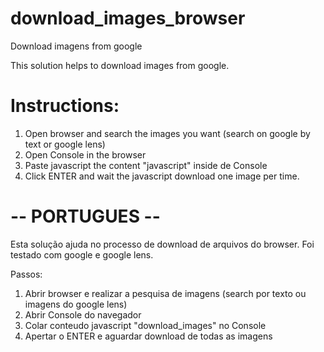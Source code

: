 # download_images_browser
Download imagens from google


This solution helps to download images from google.

# Instructions:
1) Open browser and search the images you want (search on google by text or google lens)
2) Open Console in the browser
3) Paste javascript the content "javascript" inside de Console
4) Click ENTER and wait the javascript download one image per time.

# -- PORTUGUES --
Esta solução ajuda no processo de download de arquivos do browser.
Foi testado com google e google lens.

Passos:
1) Abrir browser e realizar a pesquisa de imagens (search por texto ou imagens do google lens)
2) Abrir Console do navegador
3) Colar conteudo javascript "download_images" no Console
4) Apertar o ENTER e aguardar download de todas as imagens

